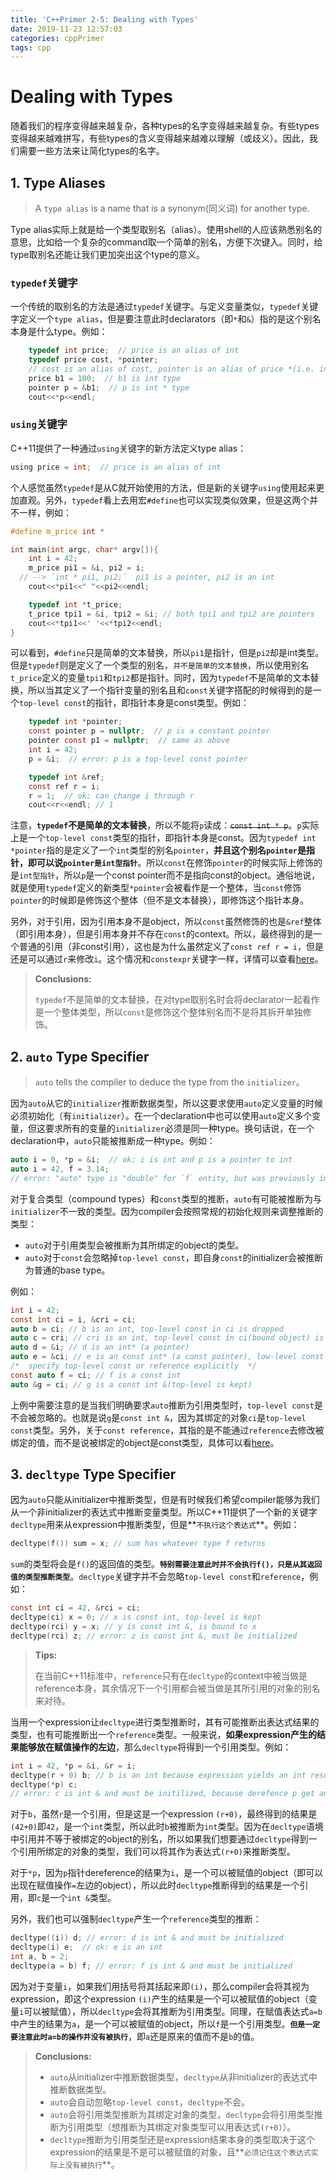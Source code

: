 ```yaml
---
title: 'C++Primer 2-5: Dealing with Types'
date: 2019-11-23 12:57:03
categories: cppPrimer
tags: cpp
---
```


# Dealing with Types

随着我们的程序变得越来越复杂，各种types的名字变得越来越复杂。有些types变得越来越难拼写，有些types的含义变得越来越难以理解（或歧义）。因此，我们需要一些方法来让简化types的名字。

## 1. Type Aliases

> A `type alias` is a name that is a synonym(同义词) for another type.

Type alias实际上就是给一个类型取别名（alias）。使用shell的人应该熟悉别名的意思，比如给一个复杂的command取一个简单的别名，方便下次键入。同时，给type取别名还能让我们更加突出这个type的意义。

### `typedef`关键字

一个传统的取别名的方法是通过`typedef`关键字。与定义变量类似，`typedef`关键字定义一个`type alias`，但是要注意此时declarators（即`*`和`&`）指的是这个别名本身是什么type。例如：

```c
	typedef int price;  // price is an alias of int
	typedef price cost, *pointer;  
	// cost is an alias of cost, pointer is an alias of price *(i.e. int *);
	price b1 = 100;  // b1 is int type
	pointer p = &b1;  // p is int * type
	cout<<*p<<endl;
```

### `using`关键字

C++11提供了一种通过`using`关键字的新方法定义type alias：

```c
using price = int;  // price is an alias of int
```

个人感觉虽然`typedef`是从C就开始使用的方法，但是新的关键字`using`使用起来更加直观。另外，`typedef`看上去用宏`#define`也可以实现类似效果，但是这两个并不一样，例如：

```c
#define m_price int *

int main(int argc, char* argv[]){
	int i = 42;
	m_price pi1 = &i, pi2 = i; 
  // --> `int * pi1, pi2;`  pi1 is a pointer, pi2 is an int
	cout<<*pi1<<" "<<pi2<<endl;

	typedef int *t_price;
	t_price tpi1 = &i, tpi2 = &i; // both tpi1 and tpi2 are pointers
	cout<<*tpi1<<' '<<*tpi2<<endl;
}
```

可以看到，`#define`只是简单的文本替换，所以`pi1`是指针，但是`pi2`却是int类型。但是`typedef`则是定义了一个类型的别名，`并不是简单的文本替换`，所以使用别名`t_price`定义的变量`tpi1`和`tpi2`都是指针。同时，因为`typedef`不是简单的文本替换，所以当其定义了一个指针变量的别名且和`const`关键字搭配的时候得到的是一个`top-level const`的指针，即指针本身是const类型。例如：

```c
	typedef int *pointer;
	const pointer p = nullptr;  // p is a constant pointer
	pointer const p1 = nullptr;  // same as above
	int i = 42;
	p = &i;  // error: p is a top-level const pointer

	typedef int &ref;
	const ref r = i;
	r = 1;  // ok: can change i through r
	cout<<r<<endl; // 1
```

注意，**`typedef`不是简单的文本替换**，所以不能将`p`读成：~~`const int * p`~~。`p`实际上是一个`top-level const`类型的指针，即指针本身是const。因为`typedef int *pointer`指的是定义了一个`int`类型的别名`pointer`，**并且这个别名`pointer`是指针，即可以说`pointer是int型指针`**。所以`const`在修饰`pointer`的时候实际上修饰的是`int型指针`，所以`p`是一个const pointer而不是指向const的object。通俗地说，就是使用`typedef`定义的新类型`*pointer`会被看作是一个整体，当`const`修饰`pointer`的时候即是修饰这个整体（但不是文本替换），即修饰这个指针本身。

另外，对于引用，因为引用本身不是object，所以`const`虽然修饰的也是`&ref`整体（即引用本身），但是引用本身并不存在`const`的context。所以，最终得到的是一个普通的引用（非const引用），这也是为什么虽然定义了`const ref r = i`，但是还是可以通过`r`来修改`i`。这个情况和`constexpr`关键字一样，详情可以查看[here](https://www.hellscript.cc/2019/11/19/subposts_cppPrimer/CPN-2-4-Const/)。

> **Conclusions:**
>
> `typedef`不是简单的文本替换，在对type取别名时会将declarator一起看作是一个整体类型，所以`const`是修饰这个整体别名而不是将其拆开单独修饰。

## 2. `auto` Type Specifier

> `auto` tells the compiler to deduce the type from the `initializer`。

因为`auto`从它的`initializer`推断数据类型，所以这要求使用`auto`定义变量的时候必须初始化（有`initializer`）。在一个declaration中也可以使用`auto`定义多个变量，但这要求所有的变量的`initializer`必须是同一种type。换句话说，在一个declaration中，`auto`只能被推断成一种type。例如：

```c
auto i = 0, *p = &i;  // ok: i is int and p is a pointer to int
auto i = 42, f = 3.14; 
// error: "auto" type is "double" for `f` entity, but was previously implied to be "int"
```

对于复合类型（compound types）和`const`类型的推断，`auto`有可能被推断为与`initializer`不一致的类型。因为compiler会按照常规的初始化规则来调整推断的类型：

- `auto`对于引用类型会被推断为其所绑定的object的类型。
- `auto`对于`const`会忽略掉`top-level const`，即自身`const`的initializer会被推断为普通的base type。

例如：

```c
int i = 42;
const int ci = i, &cri = ci;
auto b = ci; // b is an int, top-level const in ci is dropped
auto c = cri; // cri is an int, top-level const in ci(bound object) is dropped
auto d = &i; // d is an int* (a pointer)
auto e = &ci; // e is an const int* (a const pointer), low-level const is kept
/*  specify top-level const or reference explicitly  */
const auto f = ci; // f is a const int
auto &g = ci; // g is a const int &(top-level is kept)
```

上例中需要注意的是当我们明确要求`auto`推断为引用类型时，`top-level const`是不会被忽略的。也就是说`g`是`const int &`，因为其绑定的对象`ci`是`top-level const`类型。另外，关于`const reference`，其指的是不能通过`reference`去修改被绑定的值，而不是说被绑定的object是const类型，具体可以看[here](https://www.hellscript.cc/2019/11/19/subposts_cppPrimer/CPN-2-4-Const/)。

## 3. `decltype` Type Specifier

因为`auto`只能从initializer中推断类型，但是有时候我们希望compiler能够为我们从一个非initializer的表达式中推断变量类型。所以C++11提供了一个新的关键字`decltype`用来从expression中推断类型，但是**`不执行这个表达式`**。例如：

```c
decltype(f()) sum = x; // sum has whatever type f returns
```

`sum`的类型将会是`f()`的返回值的类型。**`特别需要注意此时并不会执行f()，只是从其返回值的类型推断类型`**。`decltype`关键字并不会忽略`top-level const`和`reference`，例如：

```c
const int ci = 42, &rci = ci;
decltype(ci) x = 0; // x is const int, top-level is kept
decltype(rci) y = x; // y is const int &, is bound to x
decltype(rci) z; // error: z is const int &, must be initialized
```

> **Tips:**
>
> 在当前C++11标准中，`reference`只有在`decltype`的context中被当做是reference本身，其余情况下一个引用都会被当做是其所引用的对象的别名来对待。

当用一个expression让`decltype`进行类型推断时，其有可能推断出表达式结果的类型，也有可能推断出一个`reference`类型。一般来说，**如果expression产生的结果能够放在赋值操作的左边**，那么`decltype`将得到一个引用类型。例如：

```c
int i = 42, *p = &i, &r = i;
decltype(r + 0) b; // b is an int because expression yields an int result
decltype(*p) c; 
// error: c is int & and must be initilized, because derefence p get an object can be assigned
```

对于`b`，虽然`r`是一个引用，但是这是一个expression `(r+0)`，最终得到的结果是`(42+0)`即`42`，是一个`int`类型，所以此时`b`被推断为`int`类型。因为在`decltype`语境中引用并不等于被绑定的object的别名，所以如果我们想要通过`decltype`得到一个引用所绑定的对象的类型，我们可以将其作为表达式`(r+0)`来推断类型。

对于`*p`，因为`p`指针dereference的结果为`i`，是一个可以被赋值的object（即可以出现在赋值操作`=`左边的object），所以此时`decltype`推断得到的结果是一个引用，即`c`是一个`int &`类型。

另外，我们也可以强制`decltype`产生一个`reference`类型的推断：

```c
decltype((i)) d; // error: d is int & and must be initialized
decltype(i) e;  // ok: e is an int
int a, b = 2;
decltype(a = b) f; // error: f is int & and must be initialized
```

因为对于变量`i`，如果我们用括号将其括起来即`(i)`，那么compiler会将其视为expression，即这个expression `(i)`产生的结果是一个可以被赋值的object（变量`i`可以被赋值），所以`decltype`会将其推断为引用类型。同理，在赋值表达式`a=b`中产生的结果为`a`，是一个可以被赋值的object，所以`f`是一个引用类型。**`但是一定要注意此时a=b的操作并没有被执行`**，即`a`还是原来的值而不是`b`的值。

> **Conclusions:**
>
> - `auto`从initializer中推断数据类型，`decltype`从非initializer的表达式中推断数据类型。
> - `auto`会自动忽略`top-level const`，`decltype`不会。
> - `auto`会将引用类型推断为其绑定对象的类型，`decltype`会将引用类型推断为引用类型（想推断为其绑定对象类型可以用表达式`(r+0)`）。
> - `decltype`推断为引用类型还是expression结果本身的类型取决于这个expression的结果是不是可以被赋值的对象，且**`必须记住这个表达式实际上没有被执行`**。